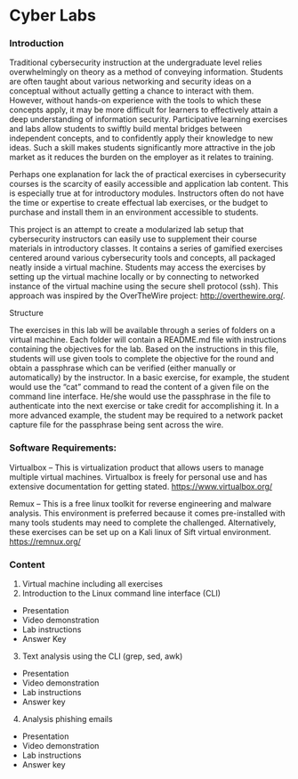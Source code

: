 # Cyber Labs

### Introduction 

Traditional cybersecurity instruction at the undergraduate level relies overwhelmingly on theory as a method of conveying information. Students are often taught about various networking and security ideas on a conceptual without actually getting a chance to interact with them. However, without hands-on experience with the tools to which these concepts apply, it may be more difficult for learners to effectively attain a deep understanding of information security. Participative learning exercises and labs allow students to swiftly build mental bridges between independent concepts, and to confidently apply their knowledge to new ideas. Such a skill makes students significantly more attractive in the job market as it reduces the burden on the employer as it relates to training. 

Perhaps one explanation for lack the of practical exercises in cybersecurity courses is the scarcity of easily accessible and application lab content. This is especially true at for introductory modules. Instructors often do not have the time or expertise to create effectual lab exercises, or the budget to purchase and install them in an environment accessible to students. 

This project is an attempt to create a modularized lab setup that cybersecurity instructors can easily use to supplement their course materials in introductory classes. It contains a series of gamified exercises centered around various cybersecurity tools and concepts, all packaged neatly inside a virtual machine. Students may access the exercises by setting up the virtual machine locally or by connecting to networked instance of the virtual machine using the secure shell protocol (ssh).  This approach was inspired by the OverTheWire project: http://overthewire.org/.
	
Structure

The exercises in this lab will be available through a series of folders on a virtual machine. Each folder will contain a README.md file with instructions containing the objectives for the lab. Based on the instructions in this file, students will use given tools to complete the objective for the round and obtain a passphrase which can be verified (either manually or automatically) by the instructor. In a basic exercise, for example, the student would use the “cat” command to read the content of a given file on the command line interface. He/she would use the passphrase in the file to authenticate into the next exercise or take credit for accomplishing it. In a more advanced example, the student may be required to a network packet capture file for the passphrase being sent across the wire. 


### Software Requirements:

Virtualbox – This is virtualization product that allows users to manage multiple virtual machines. Virtualbox is freely for personal use and has extensive documentation for getting stated.  https://www.virtualbox.org/

Remux – This is a free linux toolkit for reverse engineering and malware analysis. This environment is preferred because it comes pre-installed with many tools students may need to complete the challenged. Alternatively, these exercises can be set up on a Kali linux of Sift virtual environment.  https://remnux.org/

### Content

1.	Virtual machine including all exercises
2.	Introduction to the Linux command line interface (CLI)
  * Presentation
  * Video demonstration
  * Lab instructions
  * Answer Key
3.	Text analysis using the CLI (grep, sed, awk)
  * Presentation
  * Video demonstration
  * Lab instructions
  * Answer key
4.	Analysis phishing emails
  * Presentation
  * Video demonstration
  * Lab instructions
  * Answer key

